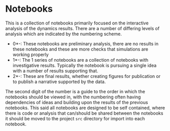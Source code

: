 # Notebooks

This is a collection of notebooks
primarily focused on the interactive analysis of
the dynamics results.
There are a number of differing levels of analysis
which are indicated by the numbering scheme.

- 0*-<name>: These notebooks are preliminary analysis, there are no results in these
  notebooks and these are more checks that simulations are working properly
- 1*-<name>: The 1 series of notebooks are a collection of notebooks with investigative
  results. Typically the notebook is pursuing a single idea with a number of results
  supporting that.
- 2*-<name>: These are final results, whether creating figures for publication or to
  publish a narrative supported by the data.

The second digit of the number is a guide to the order in which the notebooks should be
viewed in, with the numbering often having dependencies of ideas and building upon the
results of the previous notebooks. This said all notebooks are designed to be self
contained, where there is code or analysis that can/should be shared between the
notebooks it should be moved to the project `src` directory for import into each
notebook.
